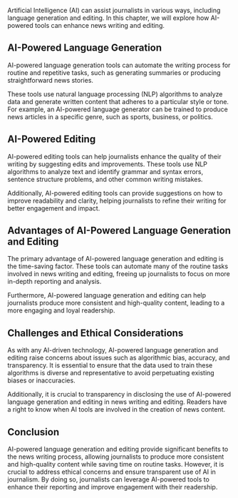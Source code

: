 
Artificial Intelligence (AI) can assist journalists in various ways, including language generation and editing. In this chapter, we will explore how AI-powered tools can enhance news writing and editing.

## AI-Powered Language Generation

AI-powered language generation tools can automate the writing process for routine and repetitive tasks, such as generating summaries or producing straightforward news stories.

These tools use natural language processing (NLP) algorithms to analyze data and generate written content that adheres to a particular style or tone. For example, an AI-powered language generator can be trained to produce news articles in a specific genre, such as sports, business, or politics.

## AI-Powered Editing

AI-powered editing tools can help journalists enhance the quality of their writing by suggesting edits and improvements. These tools use NLP algorithms to analyze text and identify grammar and syntax errors, sentence structure problems, and other common writing mistakes.

Additionally, AI-powered editing tools can provide suggestions on how to improve readability and clarity, helping journalists to refine their writing for better engagement and impact.

## Advantages of AI-Powered Language Generation and Editing

The primary advantage of AI-powered language generation and editing is the time-saving factor. These tools can automate many of the routine tasks involved in news writing and editing, freeing up journalists to focus on more in-depth reporting and analysis.

Furthermore, AI-powered language generation and editing can help journalists produce more consistent and high-quality content, leading to a more engaging and loyal readership.

## Challenges and Ethical Considerations

As with any AI-driven technology, AI-powered language generation and editing raise concerns about issues such as algorithmic bias, accuracy, and transparency. It is essential to ensure that the data used to train these algorithms is diverse and representative to avoid perpetuating existing biases or inaccuracies.

Additionally, it is crucial to transparency in disclosing the use of AI-powered language generation and editing in news writing and editing. Readers have a right to know when AI tools are involved in the creation of news content.

## Conclusion

AI-powered language generation and editing provide significant benefits to the news writing process, allowing journalists to produce more consistent and high-quality content while saving time on routine tasks. However, it is crucial to address ethical concerns and ensure transparent use of AI in journalism. By doing so, journalists can leverage AI-powered tools to enhance their reporting and improve engagement with their readership.
